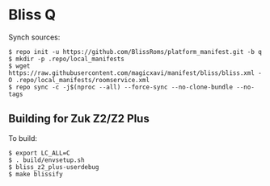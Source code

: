 # Bliss Q

Synch sources:

    $ repo init -u https://github.com/BlissRoms/platform_manifest.git -b q
    $ mkdir -p .repo/local_manifests
    $ wget https://raw.githubusercontent.com/magicxavi/manifest/bliss/bliss.xml -O .repo/local_manifests/roomservice.xml
    $ repo sync -c -j$(nproc --all) --force-sync --no-clone-bundle --no-tags

Building for Zuk Z2/Z2 Plus
---------------

To build:

    $ export LC_ALL=C
    $ . build/envsetup.sh
    $ bliss_z2_plus-userdebug
    $ make blissify
